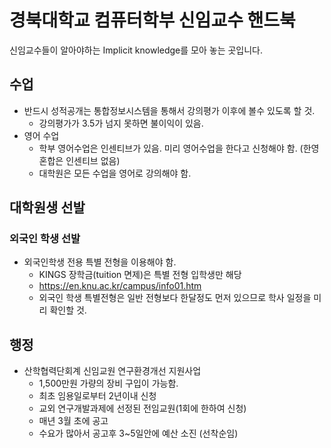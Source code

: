# 경북대학교 컴퓨터학부 신임교수 핸드북

신임교수들이 알아야하는 Implicit knowledge를 모아 놓는 곳입니다.


## 수업

- 반드시 성적공개는 통합정보시스템을 통해서 강의평가 이후에 볼수 있도록 할 것.
  * 강의평가가 3.5가 넘지 못하면 불이익이 있음.
- 영어 수업
  * 학부 영어수업은 인센티브가 있음. 미리 영어수업을 한다고 신청해야 함. (한영 혼합은 인센티브 없음)
  * 대학원은 모든 수업을 영어로 강의해야 함.


## 대학원생 선발

### 외국인 학생 선발

- 외국인학생 전용 특별 전형을 이용해야 함.
   * KINGS 장학금(tuition 면제)은 특별 전형 입학생만 해당
   * https://en.knu.ac.kr/campus/info01.htm
   * 외국인 학생 특별전형은 일반 전형보다 한달정도 먼저 있으므로 학사 일정을 미리 확인할 것.


## 행정

- 산학협력단회계 신임교원 연구환경개선 지원사업
   * 1,500만원 가량의 장비 구입이 가능함.
   * 최초 임용일로부터 2년이내 신청
   * 교외 연구개발과제에 선정된 전임교원(1회에 한하여 신청)
   * 매년 3월 초에 공고
   * 수요가 많아서 공고후 3~5일안에 예산 소진 (선착순임)
